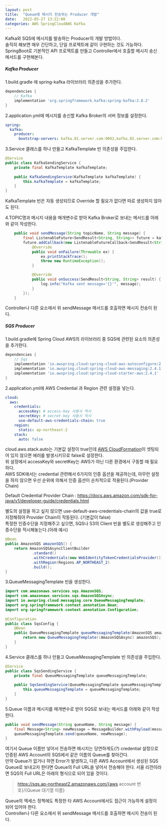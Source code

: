 ```yaml
---
layout: post  
title:  "Queue에 메시지 전송하는 Producer 개발"  
date:   2022-05-27 13:22:00  
categories: AWS SpringCloudAWS Kafka
---
```


Kafka와 SQS에 메시지를 발송하는 Producer의 개발 방법이다.  
솔직히 해보면 매우 간단하고, 단일 프로젝트에 같이 구현하는 것도 가능하다.
SpringBoot로 기본적인 API 프로젝트를 만들고 Controller에서 호출할 메시지 송신 메서드를 구현해본다.

##### Kafka Producer

1.build.gradle 에 spring-kafka 라이브러리 의존성을 추가한다.

```groovy
dependencies {
    // Kafka
    implementation 'org.springframework.kafka:spring-kafka:2.8.2'
}
```

2.application.yml에 메시지를 송신할 Kafka Broker의 서버 정보를 설정한다.

```yaml
spring:
  kafka:
    producer:
      bootstrap-servers: kafka.01.server.com:9092,kafka.02.server.com:9092,kafka.03.server.com:9092
```

3.Service 클래스를 하나 만들고 KafkaTemplate 빈 의존성을 주입한다.

```java
@Service
public class KafkaSendingService {
    private final KafkaTemplate kafkaTemplate;
 
    public KafkaSendingService(KafkaTemplate kafkaTemplate) {
        this.kafkaTemplate = kafkaTemplate;
    }
}
```

KafkaTemplate 빈은 자동 생성되므로 Override 할 필요가 없다면 따로 생성하지 않아도 된다.

4.TOPIC명과 메시지 내용을 매개변수로 받아 Kafka Broker로 보내는 메서드를 아래와 같이 작성한다.

```java
    public void sendMessage(String topicName, String message) {
        final ListenableFuture<SendResult<String, String>> future = kafkaTemplate.send(topicName, message);
        future.addCallback(new ListenableFutureCallback<SendResult<String, String>>() {
            @Override
            public void onFailure(Throwable ex) {
                ex.printStackTrace();
                throw new RuntimeException();
            }

            @Override
            public void onSuccess(SendResult<String, String> result) {
                log.info("Kafka sent message='{}'", message);
            }
        });
    }
```

Controller나 다른 요소에서 위 sendMessage 메서드를 호출하면 메시지 전송이 된다.

##### SQS Producer

1.build.gradle에 Spring Cloud AWS의 라이브러리 중 SQS에 관련된 요소의 의존성을 추가한다.

```groovy
dependencies {
    // Sqs
    implementation 'io.awspring.cloud:spring-cloud-aws-autoconfigure:2.4.1'
    implementation 'io.awspring.cloud:spring-cloud-aws-messaging:2.4.1'
    implementation 'io.awspring.cloud:spring-cloud-starter-aws:2.4.1'
}
```

2.application.yml에 AWS Credential 과 Region 관련 설정을 넣는다.

```yaml
cloud:
  aws:
    credentials:
      accessKey: # access-key 사용시 적시
      secretKey: # secret-key 사용시 적시
      use-default-aws-credentials-chain: true
    region:
      static: ap-northeast-2
    stack:
      auto: false
```

cloud.aws.stack.auto는 기본값 설정이 true인데 [AWS CloudFormation](https://docs.aws.amazon.com/ko_kr/AWSCloudFormation/latest/UserGuide/Welcome.html)이 셋팅되어 있지 않으면 에러를 발생시키므로 false로 설정한다.  
위 설정에서 accessKey와 secretKey는 AWS가 아닌 다른 환경에서 구동할 때 필요하다.  
AWS SDK에서는 credential 관련해서 6가지의 인증 옵션을 제공하는데, 아무런 설정을 하지 않으면 우선 순위에 의해서 인증 옵션이 순차적으로 적용된다.(Provider Chain)

Default Credential Provider Chain : https://docs.aws.amazon.com/sdk-for-java/v1/developer-guide/credentials.html

별도의 설정을 하고 싶지 않으면 use-default-aws-credentials-chain의 값을 true로 지정해줘야 Provider Chain이 작동된다. (기본값이 false)  
특정한 인증수단을 지정해주고 싶으면, SQS나 S3의 Client 빈을 별도로 생성해주고 인증수단을 적시해놓는다.(아래 예시)

```java
@Bean
public AmazonSQS amazonSQS() {
    return AmazonSQSAsyncClientBuilder
            .standard()
            .withCredentials(new WebIdentityTokenCredentialsProvider())
            .withRegion(Regions.AP_NORTHEAST_2)
            .build();
}
```

3.QueueMessagingTemplate 빈을 생성한다.

```java
import com.amazonaws.services.sqs.AmazonSQS;
import com.amazonaws.services.sqs.AmazonSQSAsync;
import io.awspring.cloud.messaging.core.QueueMessagingTemplate;
import org.springframework.context.annotation.Bean;
import org.springframework.context.annotation.Configuration;
 
@Configuration
public class SqsConfig {
    @Bean
    public QueueMessagingTemplate queueMessagingTemplate(AmazonSQS amazonSQS) {
        return new QueueMessagingTemplate((AmazonSQSAsync) amazonSQS);
    }
}
```

4.Service 클래스를 하나 만들고 QueueMessagingTemplate 빈 의존성을 주입한다.

```java
@Service
public class SqsSendingService {
    private final QueueMessagingTemplate queueMessagingTemplate;
 
    public SqsSendingService(QueueMessagingTemplate queueMessagingTemplate) {
        this.queueMessagingTemplate = queueMessagingTemplate;
    }
}
```

5.Queue 이름과 메시지를 매개변수로 받아 SQS로 보내는 메서드를 아래와 같이 작성한다.

```java
public void sendMessage(String queueName, String message) {
    final Message<String> newMessage = MessageBuilder.withPayload(message).build();
    queueMessagingTemplate.send(queueName, newMessage);
}
```

여기서 Queue 이름만 넣어서 전송하면 메시지는 당연하게도(?) credential 설정으로 인증된 AWS Account의 SQS에서 같은 이름의 Queue를 찾아간다.  
만약 Queue가 없거나 하면 Error가 발생하고, 다른 AWS Account에서 생성된 SQS Queue로 보내고자 한다면 Queue의 Full URL을 넣어서 전송해야 한다.
서울 리전이라면 SQS의 Full URL은 아래의 형식으로 되어 있을 것이다.

> https://sqs.ap-northeast2.amazonaws.com/{aws account 번호}/{Queue 대기열 이름}

Queue의 엑세스 정책에도 특정한 타 AWS Account에서도 접근이 가능하게 설정이 되어 있어야 한다.  
Controller나 다른 요소에서 위 sendMessage 메서드를 호출하면 메시지 전송이 된다.